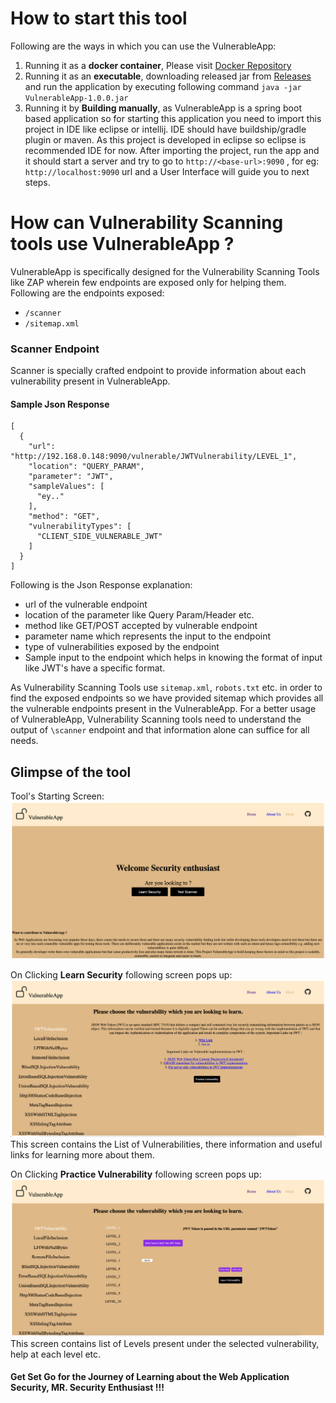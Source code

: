# How to start this tool #
Following are the ways in which you can use the VulnerableApp:
1. Running it as a **docker container**, Please visit [Docker Repository](https://hub.docker.com/r/sasanlabs/owasp-vulnerableapp)
2. Running it as an **executable**, downloading released jar from [Releases](https://github.com/SasanLabs/VulnerableApp/releases) and run the application by executing following command `java -jar  VulnerableApp-1.0.0.jar`
3. Running it by **Building manually**, as VulnerableApp is a spring boot based application so for starting this application you need to import this project in IDE like eclipse or intellij. IDE should have buildship/gradle plugin or maven. As this project is developed in eclipse so eclipse is recommended IDE for now.
After importing the project, run the app and it should start a server and try to go to `http://<base-url>:9090` , for eg: `http://localhost:9090` url and a User Interface will guide you to next steps.


# How can Vulnerability Scanning tools use VulnerableApp ? #
VulnerableApp is specifically designed for the Vulnerability Scanning Tools like ZAP wherein few endpoints are exposed only for helping them.
Following are the endpoints exposed:
- `/scanner`
- `/sitemap.xml`

### Scanner Endpoint ###
Scanner is specially crafted endpoint to provide information about each vulnerability present in VulnerableApp.
#### Sample Json Response ####
```
[
  {
    "url": "http://192.168.0.148:9090/vulnerable/JWTVulnerability/LEVEL_1",
    "location": "QUERY_PARAM",
    "parameter": "JWT",
    "sampleValues": [
      "ey.."
    ],
    "method": "GET",
    "vulnerabilityTypes": [
      "CLIENT_SIDE_VULNERABLE_JWT"
    ]
  }
]
```
Following is the Json Response explanation:
- url of the vulnerable endpoint
- location of the parameter like Query Param/Header etc.
- method like GET/POST accepted by vulnerable endpoint
- parameter name which represents the input to the endpoint
- type of vulnerabilities exposed by the endpoint
- Sample input to the endpoint which helps in knowing the format of input like JWT's have a specific format.

As Vulnerability Scanning Tools use `sitemap.xml`, `robots.txt` etc. in order to find the exposed endpoints so we have provided sitemap which provides all the vulnerable endpoints present in the VulnerableApp. For a better usage of VulnerableApp, Vulnerability Scanning tools need to understand the output of `\scanner` endpoint and that information alone can suffice for all needs. 

## Glimpse of the tool ##
Tool's Starting Screen:
![Welcome](/docs/Starting%20Screen.png)

On Clicking **Learn Security** following screen pops up:
![Learning Security](docs/Vulnerability%20list.png)
This screen contains the List of Vulnerabilities, there information and useful links for learning more about them.

On Clicking **Practice Vulnerability** following screen pops up:
![Practice Vulnerability](docs/Choosing%20Vulnerability%20Level%20Screen.png)
This screen contains list of Levels present under the selected vulnerability, help at each level etc.

#### Get Set Go for the Journey of Learning about the Web Application Security, MR. Security Enthusiast !!! ####
